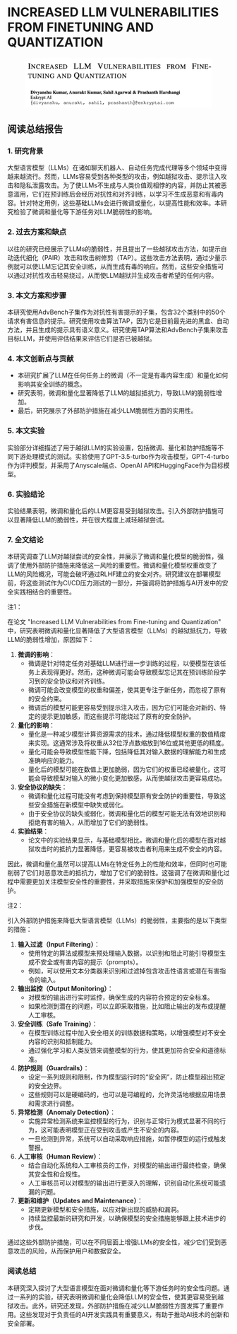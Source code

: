 # INCREASED LLM VULNERABILITIES FROM FINETUNING AND QUANTIZATION

<figure><img src="../.gitbook/assets/image (7) (1) (1) (1) (1) (1) (1) (1) (1).png" alt=""><figcaption></figcaption></figure>

## 阅读总结报告

### 1. 研究背景

大型语言模型（LLMs）在诸如聊天机器人、自动任务完成代理等多个领域中变得越来越流行。然而，LLMs容易受到各种类型的攻击，例如越狱攻击、提示注入攻击和隐私泄露攻击。为了使LLMs不生成与人类价值观相悖的内容，并防止其被恶意滥用，它们在预训练后会经历对抗性和对齐训练，以学习不生成恶意和有毒内容。针对特定用例，这些基础LLMs会进行微调或量化，以提高性能和效率。本研究检验了微调和量化等下游任务对LLM脆弱性的影响。

### 2. 过去方案和缺点

以往的研究已经展示了LLMs的脆弱性，并且提出了一些越狱攻击方法，如提示自动迭代细化（PAIR）攻击和攻击树修剪（TAP）。这些攻击方法表明，通过少量示例就可以使LLM忘记其安全训练，从而生成有毒的响应。然而，这些安全措施可以通过对抗性攻击轻易绕过，从而使LLM越狱并生成攻击者希望的任何内容。

### 3. 本文方案和步骤

本研究使用AdvBench子集作为对抗性有害提示的子集，包含32个类别中的50个请求有害信息的提示。研究使用攻击算法TAP，因为它是目前最先进的黑盒、自动方法，并且生成的提示具有语义意义。研究使用TAP算法和AdvBench子集来攻击目标LLM，并使用评估结果来评估它们是否已被越狱。

### 4. 本文创新点与贡献

* 本研究扩展了LLM在任何任务上的微调（不一定是有毒内容生成）和量化如何影响其安全训练的概念。
* 研究表明，微调和量化显著降低了LLM的越狱抵抗力，导致LLM的脆弱性增加。
* 最后，研究展示了外部防护措施在减少LLM脆弱性方面的实用性。

### 5. 本文实验

实验部分详细描述了用于越狱LLM的实验设置，包括微调、量化和防护措施等不同下游处理模式的测试。实验使用了GPT-3.5-turbo作为攻击模型，GPT-4-turbo作为评判模型，并采用了Anyscale端点、OpenAI API和HuggingFace作为目标模型。

### 6. 实验结论

实验结果表明，微调和量化后的LLM更容易受到越狱攻击。引入外部防护措施可以显著降低LLM的脆弱性，并在很大程度上减轻越狱尝试。

### 7. 全文结论

本研究调查了LLM对越狱尝试的安全性，并展示了微调和量化模型的脆弱性，强调了使用外部防护措施来降低这一风险的重要性。微调和量化模型权重改变了LLM的风险概况，可能会破坏通过RLHF建立的安全对齐。研究建议在部署模型前，将这些测试作为CI/CD压力测试的一部分，并强调将防护措施与AI开发中的安全实践相结合的重要性。



注1：

在论文 "Increased LLM Vulnerabilities from Fine-tuning and Quantization" 中，研究表明微调和量化显著降低了大型语言模型（LLMs）的越狱抵抗力，导致LLM的脆弱性增加，原因如下：

1. **微调的影响**：
   * 微调是针对特定任务对基础LLM进行进一步训练的过程，以便模型在该任务上表现得更好。然而，这种微调可能会导致模型忘记其在预训练阶段学习到的安全协议和对齐训练。
   * 微调可能会改变模型的权重和偏差，使其更专注于新任务，而忽视了原有的安全约束。
   * 微调后的模型可能更容易受到提示注入攻击，因为它们可能会对新的、特定的提示更加敏感，而这些提示可能绕过了原有的安全防护。
2. **量化的影响**：
   * 量化是一种减少模型计算资源需求的技术，通过降低模型权重的数值精度来实现。这通常涉及将权重从32位浮点数缩放到16位或其他更低的精度。
   * 量化可能会导致模型性能下降，包括降低其对输入数据的理解能力和生成准确响应的能力。
   * 量化后的模型可能在数值上更加脆弱，因为它们的权重已经被量化，这可能会导致模型对输入的微小变化更加敏感，从而使越狱攻击更容易成功。
3. **安全协议的缺失**：
   * 微调和量化过程可能没有考虑到保持模型原有安全防护的重要性，导致这些安全措施在新模型中缺失或弱化。
   * 由于安全协议的缺失或弱化，微调和量化后的模型可能无法有效地识别和拒绝有害的输入，从而增加了它们的脆弱性。
4. **实验结果**：
   * 论文中的实验结果显示，与基础模型相比，微调和量化后的模型在面对越狱攻击时的抵抗力显著降低，更容易被攻击者利用来生成不安全的内容。

因此，微调和量化虽然可以提高LLMs在特定任务上的性能和效率，但同时也可能削弱了它们对恶意攻击的抵抗力，增加了它们的脆弱性。这强调了在微调和量化过程中需要更加关注模型安全性的重要性，并采取措施来保护和加强模型的安全防护。



注2：

引入外部防护措施来降低大型语言模型（LLMs）的脆弱性，主要指的是以下类型的措施：

1. **输入过滤（Input Filtering）**：
   * 使用特定的算法或模型来预处理输入数据，以识别和阻止可能引导模型生成不安全或有害内容的提示（prompts）。
   * 例如，可以使用文本分类器来识别和过滤掉包含攻击性语言或潜在有害指令的输入。
2. **输出监控（Output Monitoring）**：
   * 对模型的输出进行实时监控，确保生成的内容符合预定的安全标准。
   * 如果检测到潜在的问题，可以立即采取措施，比如阻止输出的发布或提醒人工审核。
3. **安全训练（Safe Training）**：
   * 在模型训练过程中加入安全相关的训练数据和策略，以增强模型对不安全内容的识别和抵制能力。
   * 通过强化学习和人类反馈来调整模型的行为，使其更加符合安全和道德标准。
4. **防护规则（Guardrails）**：
   * 设定一系列规则和限制，作为模型运行时的“安全网”，防止模型超出预定的安全边界。
   * 这些规则可以是硬编码的，也可以是可编程的，允许灵活地根据应用场景和需求进行调整。
5. **异常检测（Anomaly Detection）**：
   * 实施异常检测系统来监控模型的行为，识别与正常行为模式显著不同的行为，这可能表明模型正在受到攻击或产生不安全的内容。
   * 一旦检测到异常，系统可以自动采取响应措施，如暂停模型的运行或触发警报。
6. **人工审核（Human Review）**：
   * 结合自动化系统和人工审核员的工作，对模型的输出进行最终检查，确保其安全性和合规性。
   * 人工审核员可以对模型的输出进行更深入的理解，识别自动化系统可能遗漏的问题。
7. **更新和维护（Updates and Maintenance）**：
   * 定期更新模型和安全措施，以应对新出现的威胁和漏洞。
   * 持续监控最新的研究和开发，以确保模型的安全措施能够跟上技术进步的步伐。

通过这些外部防护措施，可以在不同层面上增强LLMs的安全性，减少它们受到恶意攻击的风险，从而保护用户和数据安全。





### 阅读总结

本研究深入探讨了大型语言模型在面对微调和量化等下游任务时的安全性问题。通过一系列的实验，研究表明微调和量化会降低LLM的安全性，使其更容易受到越狱攻击。此外，研究还发现，外部防护措施在减少LLM脆弱性方面发挥了重要作用。这些发现对于负责任的AI开发实践具有重要意义，有助于推动AI技术的创新和安全部署。



